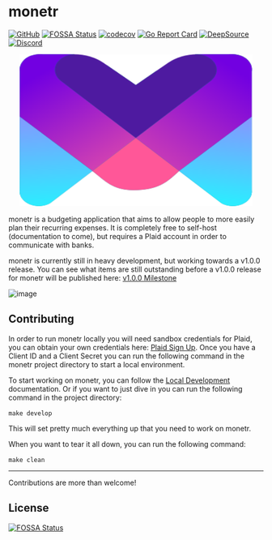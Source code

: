 # monetr

[![GitHub](https://github.com/monetr/monetr/actions/workflows/main.yaml/badge.svg?event=push)](https://github.com/monetr/monetr/actions/workflows/main.yaml)
[![FOSSA Status](https://app.fossa.com/api/projects/git%2Bgithub.com%2Fmonetr%2Fmonetr.svg?type=shield)](https://app.fossa.com/projects/git%2Bgithub.com%2Fmonetr%2Fmonetr?ref=badge_shield)
[![codecov](https://codecov.io/gh/monetr/monetr/branch/main/graph/badge.svg?token=4BRVTD3VSJ)](https://codecov.io/gh/monetr/monetr)
[![Go Report Card](https://goreportcard.com/badge/github.com/monetr/monetr)](https://goreportcard.com/report/github.com/monetr/monetr)
[![DeepSource](https://deepsource.io/gh/monetr/monetr.svg/?label=active+issues&show_trend=true&token=aGbSggz8nyhTexdqi1AK1ByR)](https://deepsource.io/gh/monetr/monetr/?ref=repository-badge)
[![Discord](https://discordapp.com/api/guilds/1006270466123636836/widget.png)](https://discord.gg/68wTCXrhuq)

<p align="center">
  <img width="460" height="300" src="https://raw.githubusercontent.com/monetr/monetr/main/interface/src/assets/logo.svg">
</p>

monetr is a budgeting application that aims to allow people to more easily plan their recurring expenses. It is
completely free to self-host (documentation to come), but requires a Plaid account in order to communicate with banks.

monetr is currently still in heavy development, but working towards a v1.0.0 release. You can see what items are still
outstanding before a v1.0.0 release for monetr will be published here: [v1.0.0
Milestone](https://github.com/monetr/monetr/milestone/3)

![image](https://github.com/user-attachments/assets/010648f1-829f-47a2-a408-c1d8759221ab)

## Contributing

In order to run monetr locally you will need sandbox credentials for Plaid, you can obtain your own credentials here:
[Plaid Sign Up](https://dashboard.plaid.com/signup). Once you have a Client ID and a Client Secret you can run the
following command in the monetr project directory to start a local environment.

To start working on monetr, you can follow the [Local
Development](https://monetr.app/documentation/development/local_development/) documentation. Or if you want to just dive
in you can run the following command in the project directory:

```shell
make develop
```

This will set pretty much everything up that you need to work on monetr.

When you want to tear it all down, you can run the following command:

```shell
make clean
```

---

Contributions are more than welcome!

## License

[![FOSSA Status](https://app.fossa.com/api/projects/git%2Bgithub.com%2Fmonetr%2Fmonetr.svg?type=large)](https://app.fossa.com/projects/git%2Bgithub.com%2Fmonetr%2Fmonetr?ref=badge_large)
